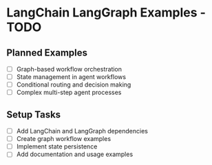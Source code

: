 # LangChain LangGraph Examples - TODO

## Planned Examples
- [ ] Graph-based workflow orchestration
- [ ] State management in agent workflows
- [ ] Conditional routing and decision making
- [ ] Complex multi-step agent processes

## Setup Tasks
- [ ] Add LangChain and LangGraph dependencies
- [ ] Create graph workflow examples
- [ ] Implement state persistence
- [ ] Add documentation and usage examples